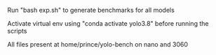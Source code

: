 Run "bash exp.sh" to generate benchmarks for all models

Activate virtual env using "conda activate yolo3.8" before running the scripts

All files present at home/prince/yolo-bench on nano and 3060

